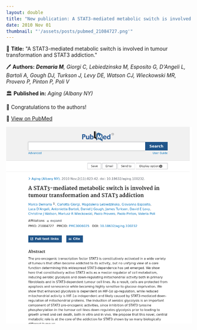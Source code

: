 ```yaml
---
layout: double
title: "New publication: A STAT3-mediated metabolic switch is involved in tumour transformation and STAT3 addiction"
date: 2010 Nov 01
thumbnail: "'/assets/posts/pubmed_21084727.png'"
---
```

📖 <strong>Title:</strong> "A STAT3-mediated metabolic switch is involved in tumour transformation and STAT3 addiction."  

🖊️ <strong>Authors:</strong> <em><strong>Demaria M</strong>, Giorgi C, Lebiedzinska M, Esposito G, D'Angeli L, Bartoli A, Gough DJ, Turkson J, Levy DE, Watson CJ, Wieckowski MR, Provero P, Pinton P, Poli V</em>  

🏛️ <strong>Published in:</strong> <em>Aging (Albany NY)</em>  

🎉 Congratulations to the authors!  

🔗 <a href="https://pubmed.ncbi.nlm.nih.gov/21084727/">View on PubMed</a>  

![Publication Image](/assets/posts/pubmed_21084727.png)
